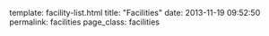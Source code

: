 template: facility-list.html
title: "Facilities"
date:   2013-11-19 09:52:50
permalink: facilities
page_class: facilities

